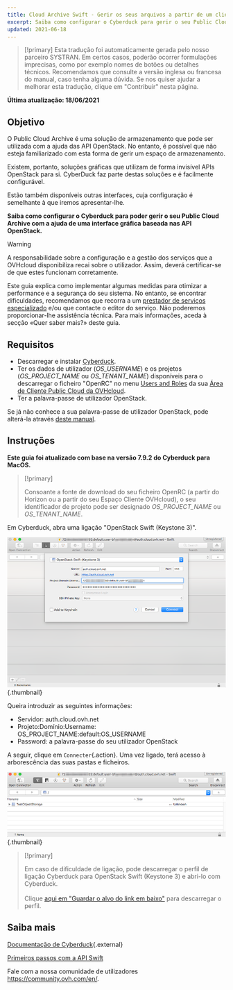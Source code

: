 ```yaml
---
title: Cloud Archive Swift - Gerir os seus arquivos a partir de um cliente Swift (Cyberduck)
excerpt: Saiba como configurar o Cyberduck para gerir o seu Public Cloud Archive
updated: 2021-06-18
---
```


> [!primary]
> Esta tradução foi automaticamente gerada pelo nosso parceiro SYSTRAN. Em certos casos, poderão ocorrer formulações imprecisas, como por exemplo nomes de botões ou detalhes técnicos. Recomendamos que consulte a versão inglesa ou francesa do manual, caso tenha alguma dúvida. Se nos quiser ajudar a melhorar esta tradução, clique em "Contribuir" nesta página.
>

**Última atualização: 18/06/2021**

## Objetivo

O Public Cloud Archive é uma solução de armazenamento que pode ser utilizada com a ajuda das API OpenStack. No entanto, é possível que não esteja familiarizado com esta forma de gerir um espaço de armazenamento.

Existem, portanto, soluções gráficas que utilizam de forma invisível APIs OpenStack para si. CyberDuck faz parte destas soluções e é facilmente configurável.

Estão também disponíveis outras interfaces, cuja configuração é semelhante à que iremos apresentar-lhe.

**Saiba como configurar o Cyberduck para poder gerir o seu Public Cloud Archive com a ajuda de uma interface gráfica baseada nas API OpenStack.**

> [!warning]
>
> A responsabilidade sobre a configuração e a gestão dos serviços que a OVHcloud disponibiliza recai sobre o utilizador. Assim, deverá certificar-se de que estes funcionam corretamente.
>
> Este guia explica como implementar algumas medidas para otimizar a performance e a segurança do seu sistema. No entanto, se encontrar dificuldades, recomendamos que recorra a um [prestador de serviços especializado](https://partner.ovhcloud.com/pt/directory/) e/ou que contacte o editor do serviço. Não poderemos proporcionar-lhe assistência técnica. Para mais informações, aceda à secção «Quer saber mais?» deste guia.
>

## Requisitos

- Descarregar e instalar [Cyberduck](https://cyberduck.io/).
- Ter os dados de utilizador (*OS_USERNAME*) e os projetos (*OS_PROJECT_NAME* ou *OS_TENANT_NAME*) disponíveis para o descarregar o ficheiro "OpenRC" no menu [Users and Roles](/pages/public_cloud/compute/loading_openstack_environment_variables#etapa-1-recuperar-as-variaveis) da sua [Área de Cliente Public Cloud da OVHcloud](https://www.ovh.com/auth/?action=gotomanager&from=https://www.ovh.pt/&ovhSubsidiary=pt).
- Ter a palavra-passe de utilizador OpenStack.

Se já não conhece a sua palavra-passe de utilizador OpenStack, pode alterá-la através [deste manual](/pages/public_cloud/compute/change_openstack_user_password_in_horizon).

## Instruções

**Este guia foi atualizado com base na versão 7.9.2 do Cyberduck para MacOS.**

> [!primary]
>
> Consoante a fonte de download do seu ficheiro OpenRC (a partir do Horizon ou a partir do seu Espaço Cliente OVHcloud), o seu identificador de projeto pode ser designado *OS_PROJECT_NAME* ou *OS_TENANT_NAME*.
>

Em Cyberduck, abra uma ligação "OpenStack Swift (Keystone 3)".

![pca-cyberduck](images/login.png){.thumbnail}

Queira introduzir as seguintes informações:

- Servidor: auth.cloud.ovh.net
- Projeto:Domínio:Username: OS_PROJECT_NAME:default:OS_USERNAME
- Password: a palavra-passe do seu utilizador OpenStack

A seguir, clique em `Connecter`{.action}. Uma vez ligado, terá acesso à arborescência das suas pastas e ficheiros.

![pca-cyberduck](images/successful-login.png){.thumbnail}

> [!primary]
>
> Em caso de dificuldade de ligação, pode descarregar o perfil de ligação Cyberduck para OpenStack Swift (Keystone 3) e abri-lo com Cyberduck.
> <br><br>Clique <a href="https://trac.cyberduck.io/browser/shelves/02.2020/profiles/default/Openstack%20Swift%20(Keystone%203).cyberduckprofile?rev=48724&order=name" download>aqui em "Guardar o alvo do link em baixo"</a> para descarregar o perfil.
>

## Saiba mais

[Documentação de Cyberduck](https://trac.cyberduck.io/wiki/help/en){.external}

[Primeiros passos com a API Swift](/pages/storage_and_backup/object_storage/pcs_getting_started_with_the_swift_api)

Fale com a nossa comunidade de utilizadores <https://community.ovh.com/en/>.
